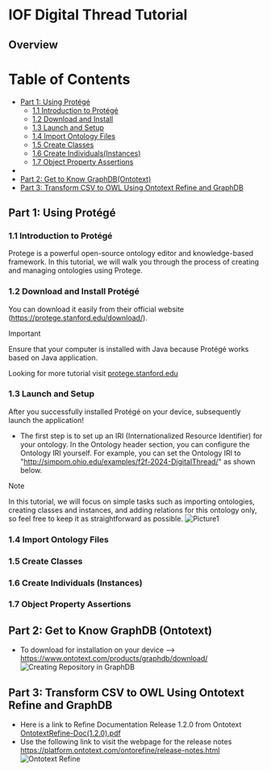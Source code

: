 # IOF Digital Thread Tutorial
## Overview

# Table of Contents
- [Part 1: Using Protégé](#part-1-using-protégé)
  - [1.1 Introduction to Protégé](#11-introduction-to-protégé)
  - [1.2 Download and Install](#12-download-and-install-protégé)
  - [1.3 Launch and Setup](#13-launch-and-setup)
  - [1.4 Import Ontology Files](#14-import-ontology-files)
  - [1.5 Create Classes](#15-create-classes)
  - [1.6 Create Individuals(Instances)](#16-create-individuals-instances)
  - [1.7 Object Property Assertions](#17-object-property-assertions)
- 
- [Part 2: Get to Know GraphDB(Ontotext)](#part-2-get-to-know-graphdb-ontotext)
- [Part 3: Transform CSV to OWL Using Ontotext Refine and GraphDB](#part-3-transform-csv-to-owl-using-ontotext-refine-and-graphdb)




## Part 1: Using Protégé
### 1.1 Introduction to Protégé
Protege is a powerful open-source ontology editor and knowledge-based framework. In this tutorial, we will walk you through the process of creating and managing ontologies using Protege.
### 1.2 Download and Install Protégé
You can download it easily from their official website (https://protege.stanford.edu/download/).
> [!IMPORTANT]  
> Ensure that your computer is installed with Java because Protégé works based on Java application.

Looking for more tutorial visit [protege.stanford.edu](https://protege.stanford.edu/conference/2006/submissions/slides/OWLTutorial_Part1.pdf)

### 1.3	Launch and Setup
After you successfully installed Protégé on your device, subsequently launch the application!
- The first step is to set up an IRI (Internationalized Resource Identifier) for your ontology. In the Ontology header section, you can configure the Ontology IRI yourself. For example, you can set the Ontology IRI to "http://simpom.ohio.edu/examples/f2f-2024-DigitalThread/" as shown below.
> [!NOTE]  
> In this tutorial, we will focus on simple tasks such as importing ontologies, creating classes and instances, and adding relations for this ontology only, so feel free to keep it as straightforward as possible.
![Picture1](https://github.com/ohio-ontology/IOF-DigitalThread-Tutorial/assets/60668676/c4caedf5-fd13-47cf-89d4-337d5c077d4d)



### 1.4 Import Ontology Files
### 1.5 Create Classes 
### 1.6 Create Individuals (Instances)
### 1.7 Object Property Assertions

## Part 2: Get to Know GraphDB (Ontotext)
- To download for installation on your device --> https://www.ontotext.com/products/graphdb/download/
![Creating Repository in GraphDB](https://github.com/ohio-ontology/IOF-DigitalThread-Tutorial/assets/60668676/457e13ef-6881-4624-9433-e6749f6a01f4)

## Part 3: Transform CSV to OWL Using Ontotext Refine and GraphDB
- Here is a link to Refine Documentation Release 1.2.0 from Ontotext [OntotextRefine-Doc(1.2.0).pdf](https://github.com/ohio-ontology/IOF-DigitalThread-Tutorial/files/14017364/OntotextRefine-Doc.1.2.0.pdf)
- Use the following link to visit the webpage for the release notes https://platform.ontotext.com/ontorefine/release-notes.html
![Ontotext Refine](https://github.com/ohio-ontology/IOF-DigitalThread-Tutorial/assets/60668676/e0a19878-4be3-4e8a-94e6-5f89ab13cf0f)
